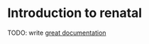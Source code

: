 # Introduction to renatal

TODO: write [great documentation](http://jacobian.org/writing/what-to-write/)
